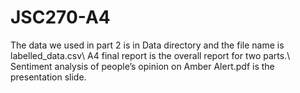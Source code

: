 # JSC270-A4

The data we used in part 2 is in Data directory and the file name is labelled_data.csv\\
A4 final report is the overall report for two parts.\\
Sentiment analysis of people’s opinion on Amber Alert.pdf is the presentation slide.
